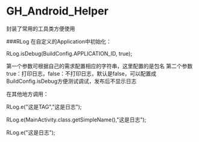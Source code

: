 # GH_Android_Helper

封装了常用的工具类方便使用

###RLog
在自定义的Application中初始化：

RLog.isDebug(BuildConfig.APPLICATION_ID, true);

第一个参数可根据自己的需求配置相应的字符串，这里配置的是包名
第二个参数true：打印日志，false：不打印日志，默认是false，可以配置成BuildConfig.isDebug方便测试调试，发布后不显示日志

在其他地方调用：

RLog.e("这是TAG","这是日志");

RLog.e(MainActivity.class.getSimpleName(),"这是日志");

RLog.e("这是日志");
